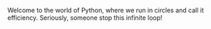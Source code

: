 Welcome to the world of Python, where we run in circles and call it efficiency. Seriously, someone stop this infinite loop!